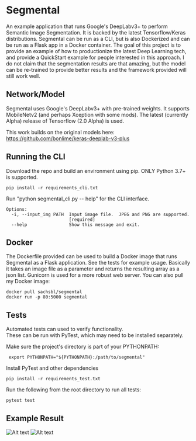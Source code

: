 Segmental
=======

An example application that runs Google's DeepLabv3+ to perform Semantic Image Segmentation.  It is backed by the latest
Tensorflow/Keras distributions.  Segmental can be run as a CLI, but is also Dockerized and can be run as a Flask app in 
a Docker container.  The goal of this project is to provide an example of how to productionize the latest Deep Learning 
tech, and provide a QuickStart example for people interested in this approach.  I do not claim that the segmentation
results are that amazing, but the model can be re-trained to provide better results and the framework provided will 
still work well.  

Network/Model
-----
Segmental uses Google's DeepLabv3+ with pre-trained weights.  It supports MobileNetv2 (and perhaps Xception with some 
mods).  The latest (currently Alpha) release of Tensorflow (2.0 Alpha) is used.  

This work builds on the original models here:
https://github.com/bonlime/keras-deeplab-v3-plus
 

Running the CLI
-----
Download the repo and build an environment using pip.  ONLY Python 3.7+ is supported.  

```pip install -r requirements_cli.txt```

Run "python segmental_cli.py -- help" for the CLI interface.

```
Options:
  -i, --input_img PATH  Input image file.  JPEG and PNG are supported.
                        [required]
  --help                Show this message and exit.

```

Docker
-----
The Dockerfile provided can be used to build a Docker image that runs Segmental as a Flask application.  See the tests
for example usage.  Basically it takes an image file as a parameter and returns the resulting array as a json list. 
Gunicorn is used for a more robust web server.  You can also pull my Docker image:

```
docker pull sachsbl/segmental
docker run -p 80:5000 segmental
``` 


Tests
-----
Automated tests can used to verify functionality.  
These can be run with PyTest, which may need to be installed separately.  

Make sure the project's directory is part of your PYTHONPATH:

``` export PYTHONPATH="${PYTHONPATH}:/path/to/segmental"```

Install PyTest and other dependencies
```
pip install -r requirements_test.txt
```

Run the following from the root directory to run all tests:

```
pytest test
```


Example Result
-----
![Alt text](test/test_images/dog_baxter.jpg?raw=true "Baxter")
![Alt text](examples/baxter_result.jpg?raw=true "Baxter Segmented")

